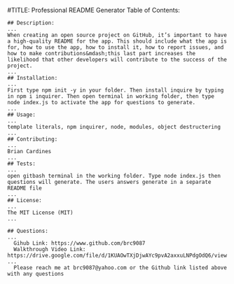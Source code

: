 #TITLE: Professional README Generator 
  Table of Contents: 

    ## Description: 
    ...
    When creating an open source project on GitHub, it’s important to have a high-quality README for the app. This should include what the app is for, how to use the app, how to install it, how to report issues, and how to make contributions&mdash;this last part increases the likelihood that other developers will contribute to the success of the project. 
    ...
    ## Installation: 
    ...
    First type npm init -y in your folder. Then install inquire by typing in npm i inquirer. Then open terminal in working folder, then type node index.js to activate the app for questions to generate. 
    ...
    ## Usage: 
    ...
    template literals, npm inquirer, node, modules, object destructering
    ...
    ## Contributing: 
    ...
    Brian Cardines
    ...
    ## Tests: 
    ...
    open gitbash terminal in the working folder. Type node index.js then questions will generate. The users answers generate in a separate README file
    ...
    ## License: 
    ...
    The MIT License (MIT)
    ...

    ## Questions: 
    ...
      Gihub Link: https://www.github.com/brc9087
      Walkthrough Video Link: https://drive.google.com/file/d/1KUAOwTXjDjwAYc9pvA2axxuLNPdgOdQ6/view
    ...
      Please reach me at brc9087@yahoo.com or the Github link listed above with any questions
